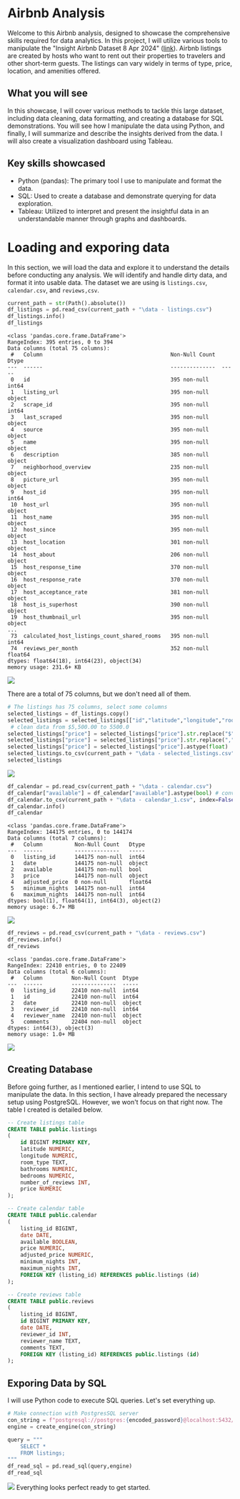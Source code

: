 # Airbnb Analysis
Welcome to this Airbnb analysis, designed to showcase the comprehensive skills required for data analytics. In this project, I will utilize various tools to manipulate the "Insight Airbnb Dataset 8 Apr 2024" ([link](https://insideairbnb.com/get-the-data/)). Airbnb listings are created by hosts who want to rent out their properties to travelers and other short-term guests. The listings can vary widely in terms of type, price, location, and amenities offered.

## What you will see
In this showcase, I will cover various methods to tackle this large dataset, including data cleaning, data formatting, and creating a database for SQL demonstrations. You will see how I manipulate the data using Python, and finally, I will summarize and describe the insights derived from the data. I will also create a visualization dashboard using Tableau.

## Key skills showcased
 - Python (pandas): The primary tool I use to manipulate and format the data.
 - SQL: Used to create a database and demonstrate querying for data exploration.
 - Tableau: Utilized to interpret and present the insightful data in an understandable manner through graphs and dashboards.

# Loading and exporing data
In this section, we will load the data and explore it to understand the details before conducting any analysis. We will identify and handle dirty data, and format it into usable data. The dataset we are using is `listings.csv`, `calendar.csv`, and `reviews,csv`.

```python
current_path = str(Path().absolute())
df_listings = pd.read_csv(current_path + "\data - listings.csv")
df_listings.info()
df_listings
```

```
<class 'pandas.core.frame.DataFrame'>
RangeIndex: 395 entries, 0 to 394
Data columns (total 75 columns):
 #   Column                                        Non-Null Count  Dtype  
---  ------                                        --------------  -----  
 0   id                                            395 non-null    int64  
 1   listing_url                                   395 non-null    object 
 2   scrape_id                                     395 non-null    int64  
 3   last_scraped                                  395 non-null    object 
 4   source                                        395 non-null    object 
 5   name                                          395 non-null    object 
 6   description                                   385 non-null    object 
 7   neighborhood_overview                         235 non-null    object 
 8   picture_url                                   395 non-null    object 
 9   host_id                                       395 non-null    int64  
 10  host_url                                      395 non-null    object 
 11  host_name                                     395 non-null    object 
 12  host_since                                    395 non-null    object 
 13  host_location                                 301 non-null    object 
 14  host_about                                    206 non-null    object 
 15  host_response_time                            370 non-null    object 
 16  host_response_rate                            370 non-null    object 
 17  host_acceptance_rate                          381 non-null    object 
 18  host_is_superhost                             390 non-null    object 
 19  host_thumbnail_url                            395 non-null    object 
...
 73  calculated_host_listings_count_shared_rooms   395 non-null    int64  
 74  reviews_per_month                             352 non-null    float64
dtypes: float64(18), int64(23), object(34)
memory usage: 231.6+ KB
```
<img src="https://raw.githubusercontent.com/cwnstae/cwnstae.github.io/main/assets/Pic-Listings-1-2.png">

There are a total of 75 columns, but we don't need all of them.

```python
# The listings has 75 columns, select some columns
selected_listings = df_listings.copy()
selected_listings = selected_listings[["id","latitude","longitude","room_type","bathrooms","bedrooms","number_of_reviews","price"]]
 # clean data from $5,500.00 to 5500.0
selected_listings["price"] = selected_listings["price"].str.replace("$","")
selected_listings["price"] = selected_listings["price"].str.replace(",","")
selected_listings["price"] = selected_listings["price"].astype(float)
selected_listings.to_csv(current_path + "\data - selected_listings.csv",index=False) # Export to csv for creating SQL database
selected_listings
```
<img src="https://raw.githubusercontent.com/cwnstae/cwnstae.github.io/main/assets/Pic-Listings-2-1.png">

```python
df_calendar = pd.read_csv(current_path + "\data - calendar.csv")
df_calendar["available"] = df_calendar["available"].astype(bool) # convert to boolean datatype
df_calendar.to_csv(current_path + "\data - calendar_1.csv", index=False)
df_calendar.info()
df_calendar
```

```
<class 'pandas.core.frame.DataFrame'>
RangeIndex: 144175 entries, 0 to 144174
Data columns (total 7 columns):
 #   Column          Non-Null Count   Dtype  
---  ------          --------------   -----  
 0   listing_id      144175 non-null  int64  
 1   date            144175 non-null  object 
 2   available       144175 non-null  bool   
 3   price           144175 non-null  object 
 4   adjusted_price  0 non-null       float64
 5   minimum_nights  144175 non-null  int64  
 6   maximum_nights  144175 non-null  int64  
dtypes: bool(1), float64(1), int64(3), object(2)
memory usage: 6.7+ MB
```
<img src="https://raw.githubusercontent.com/cwnstae/cwnstae.github.io/main/assets/Pic-Calendar-1-1.png">

```python
df_reviews = pd.read_csv(current_path + "\data - reviews.csv")
df_reviews.info()
df_reviews
```
```
<class 'pandas.core.frame.DataFrame'>
RangeIndex: 22410 entries, 0 to 22409
Data columns (total 6 columns):
 #   Column         Non-Null Count  Dtype 
---  ------         --------------  ----- 
 0   listing_id     22410 non-null  int64 
 1   id             22410 non-null  int64 
 2   date           22410 non-null  object
 3   reviewer_id    22410 non-null  int64 
 4   reviewer_name  22410 non-null  object
 5   comments       22404 non-null  object
dtypes: int64(3), object(3)
memory usage: 1.0+ MB
```


<img src="https://raw.githubusercontent.com/cwnstae/cwnstae.github.io/main/assets/Pic-Reviews-1-1.png">

## Creating Database
Before going further, as I mentioned earlier, I intend to use SQL to manipulate the data. In this section, I have already prepared the necessary setup using PostgreSQL. However, we won't focus on that right now. The table I created is detailed below.
```sql
-- Create listings table
CREATE TABLE public.listings
(
    id BIGINT PRIMARY KEY,
    latitude NUMERIC,
    longitude NUMERIC,
    room_type TEXT,
    bathrooms NUMERIC,
    bedrooms NUMERIC,
    number_of_reviews INT,
    price NUMERIC
);

-- Create calendar table
CREATE TABLE public.calendar
(
    listing_id BIGINT,
    date DATE,
    available BOOLEAN,
    price NUMERIC,
    adjusted_price NUMERIC,
    minimum_nights INT,
    maximum_nights INT,
    FOREIGN KEY (listing_id) REFERENCES public.listings (id)
);

-- Create reviews table
CREATE TABLE public.reviews
(
    listing_id BIGINT,
    id BIGINT PRIMARY KEY,
    date DATE,
    reviewer_id INT,
    reviewer_name TEXT,
    comments TEXT,
    FOREIGN KEY (listing_id) REFERENCES public.listings (id)
);

```
## Exporing Data by SQL
I will use Python code to execute SQL queries. Let's set everything up.
```python
# Make connection with PostgresSQL server
con_string = f"postgresql://postgres:{encoded_password}@localhost:5432/Airbnb"
engine = create_engine(con_string)
```

```python
query = """
    SELECT *
    FROM listings;
"""
df_read_sql = pd.read_sql(query,engine)
df_read_sql
```
<img src="https://raw.githubusercontent.com/cwnstae/cwnstae.github.io/main/assets/Pic-SQL-1-1.png">
Everything looks perfect ready to get started.

###

